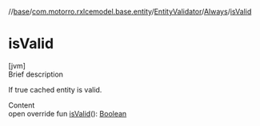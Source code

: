 //[base](../../../index.md)/[com.motorro.rxlcemodel.base.entity](../../index.md)/[EntityValidator](../index.md)/[Always](index.md)/[isValid](is-valid.md)



# isValid  
[jvm]  
Brief description  


If true cached entity is valid.

  
Content  
open override fun [isValid](is-valid.md)(): [Boolean](https://kotlinlang.org/api/latest/jvm/stdlib/kotlin/-boolean/index.html)  



